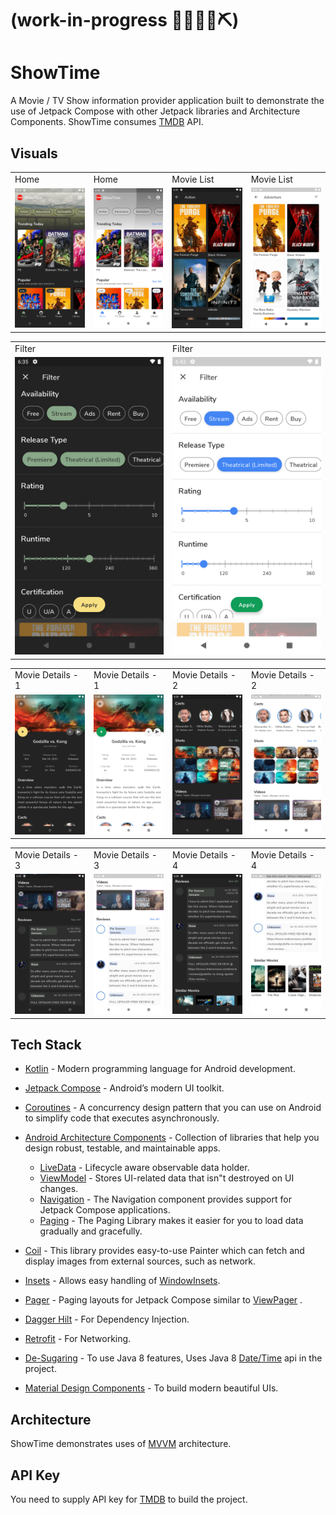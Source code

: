 # (work-in-progress 👷🔧️👷‍♀️⛏)

# ShowTime

A Movie / TV Show information provider application built to demonstrate the use of Jetpack Compose
with other Jetpack libraries and Architecture Components. ShowTime
consumes [TMDB](https://www.themoviedb.org/documentation/api) API.

## Visuals

<table>
  <tr>
    <td>Home</td>
    <td>Home</td>
    <td>Movie List</td>
    <td>Movie List</td>
  </tr>
  <tr>
    <td><img src="screenshots/home_1_dark.png" width=270></td>
    <td><img src="screenshots/home_1_light.png" width=270></td>
    <td><img src="screenshots/list_1_dark.png" width=270></td>
    <td><img src="screenshots/list_1_light.png" width=270></td>
  </tr>
 </table>

<table>
  <tr>
    <td>Filter</td>
    <td>Filter</td>
  </tr>
  <tr>
    <td><img src="screenshots/filter_dark.png" width=270></td>
    <td><img src="screenshots/filter_light.png" width=270></td>
  </tr>
</table>

<table>
  <tr>
    <td>Movie Details - 1</td>
    <td>Movie Details - 1</td>
    <td>Movie Details - 2</td>
    <td>Movie Details - 2</td>
  </tr>
  <tr>
    <td><img src="screenshots/movie_details_1_dark.png" width=270></td>
    <td><img src="screenshots/movie_details_1_light.png" width=270></td>
    <td><img src="screenshots/movie_details_2_dark.png" width=270></td>
    <td><img src="screenshots/movie_details_2_light.png" width=270></td>
  </tr>
</table>

<table>
  <tr>
    <td>Movie Details - 3</td>
    <td>Movie Details - 3</td>
    <td>Movie Details - 4</td>
    <td>Movie Details - 4</td>
  </tr>
  <tr>
    <td><img src="screenshots/movie_details_3_dark.png" width=270></td>
    <td><img src="screenshots/movie_details_3_light.png" width=270></td>
    <td><img src="screenshots/movie_details_4_dark.png" width=270></td>
    <td><img src="screenshots/movie_details_4_light.png" width=270></td>
  </tr>
</table>

## Tech Stack

- [Kotlin](https://kotlinlang.org/) - Modern programming language for Android development.
- [Jetpack Compose](https://developer.android.com/jetpack/compose) - Android’s modern UI toolkit.
- [Coroutines](https://kotlinlang.org/docs/reference/coroutines-overview.html) - A concurrency
  design pattern that you can use on Android to simplify code that executes asynchronously.
- [Android Architecture Components](https://developer.android.com/topic/libraries/architecture) -
  Collection of libraries that help you design robust, testable, and maintainable apps.
    - [LiveData](https://developer.android.com/topic/libraries/architecture/livedata) - Lifecycle
      aware observable data holder.
    - [ViewModel](https://developer.android.com/topic/libraries/architecture/viewmodel) - Stores
      UI-related data that isn"t destroyed on UI changes.
    - [Navigation](https://developer.android.com/jetpack/compose/navigation) - The Navigation
      component provides support for Jetpack Compose applications.
    - [Paging](https://developer.android.com/jetpack/androidx/releases/paging) - The Paging Library
      makes it easier for you to load data gradually and gracefully.

- [Coil](https://coil-kt.github.io/coil/compose/) - This library provides easy-to-use Painter which
  can fetch and display images from external sources, such as network.
- [Insets](https://google.github.io/accompanist/insets/) - Allows easy handling
  of [WindowInsets](https://developer.android.com/reference/android/view/WindowInsets.html).
- [Pager](https://google.github.io/accompanist/pager/) - Paging layouts for Jetpack Compose similar
  to [ViewPager](https://developer.android.com/reference/kotlin/androidx/viewpager/widget/ViewPager)
  .
- [Dagger Hilt](https://developer.android.com/training/dependency-injection/hilt-android) - For
  Dependency Injection.
- [Retrofit](https://square.github.io/retrofit/) - For Networking.
- [De-Sugaring](https://developer.android.com/studio/write/java8-support) - To use Java 8 features,
  Uses Java 8 [Date/Time](https://www.baeldung.com/java-8-date-time-intro) api in the project.
- [Material Design Components](https://material.io/develop/android) - To build modern beautiful UIs.

## Architecture

ShowTime demonstrates uses of [MVVM](https://developer.android.com/jetpack/docs/guide#recommended-app-arch) architecture.

## API Key

You need to supply API key for [TMDB](https://www.themoviedb.org/documentation/api) to build the project.